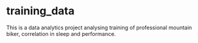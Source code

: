 # training_data
This is a data analytics project analysing training of professional mountain biker, correlation in sleep and performance.
